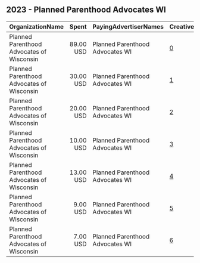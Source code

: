 ## 2023 - Planned Parenthood Advocates WI 
|OrganizationName|Spent|PayingAdvertiserNames|CreativeUrls|Impressions|Genders|AgeBrackets|CountryCodes|BillingAddresses|CandidateBallotInformation|
|:---|---:|:---|:---|---:|:---|:---|:---|:---|:---|
|Planned Parenthood Advocates of Wisconsin|89.00 USD|Planned Parenthood Advocates WI|[0](https://www.snap.com/political-ads/asset/580075930b8512524fa6336e77d621ff5805d259700c6b491d545b59bfc93f8b?mediaType=mp4)|31,382||18+|united states|"302 N Jackson St,Milwaukee,53211,US"|AG Kaul Lawsuit|
|Planned Parenthood Advocates of Wisconsin|30.00 USD|Planned Parenthood Advocates WI|[1](https://www.snap.com/political-ads/asset/48b4a025b9bc000779df437f0eaf82a7a3267ba9068f40a7562425f9d99205f1?mediaType=mp4)|2,571||18+|united states|"302 N Jackson St,Milwaukee,53211,US"|Abortion|
|Planned Parenthood Advocates of Wisconsin|20.00 USD|Planned Parenthood Advocates WI|[2](https://www.snap.com/political-ads/asset/2c3ed85898f1de7ed82777efec485b4dd868fb7897db1fb1e75a4bf17f0d2d05?mediaType=mp4)|1,773||18+|united states|"302 N Jackson St,Milwaukee,53211,US"|Abortion|
|Planned Parenthood Advocates of Wisconsin|10.00 USD|Planned Parenthood Advocates WI|[3](https://www.snap.com/political-ads/asset/cf47405743871e9b5fbc0e05a4c0a1c7836e76bf45428465fad952b325bf38cc?mediaType=mp4)|1,217||18+|united states|"302 N Jackson St,Milwaukee,53211,US"|Abortion|
|Planned Parenthood Advocates of Wisconsin|13.00 USD|Planned Parenthood Advocates WI|[4](https://www.snap.com/political-ads/asset/83b67a343584a988c0220ceb97efa284ea8e38d4830fdd159c52cd2f2aec3916?mediaType=mp4)|1,134||18+|united states|"302 N Jackson St,Milwaukee,53211,US"|Abortion|
|Planned Parenthood Advocates of Wisconsin|9.00 USD|Planned Parenthood Advocates WI|[5](https://www.snap.com/political-ads/asset/95f7a2416fd675e3e31f09515f56f06bab652f2cf3bcc54a48f5e2454faa2988?mediaType=mp4)|858||18+|united states|"302 N Jackson St,Milwaukee,53211,US"|Abortion|
|Planned Parenthood Advocates of Wisconsin|7.00 USD|Planned Parenthood Advocates WI|[6](https://www.snap.com/political-ads/asset/58992ed0f9fbad12c71dd85d227107aa4a033d5cf95d01bf8f343fd936c146a1?mediaType=mp4)|550||18+|united states|"302 N Jackson St,Milwaukee,53211,US"|Abortion|
